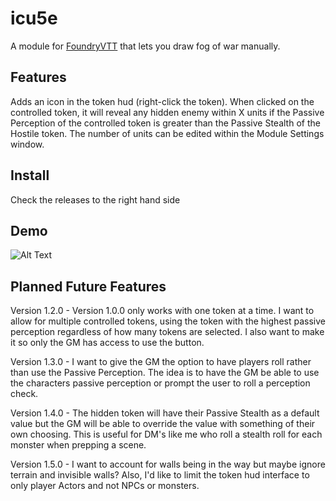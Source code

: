 <h1>icu5e</h1>

A module for <a href="https://foundryvtt.com/">FoundryVTT</a> that lets you draw fog of war manually.

<h2>Features</h2>
Adds an icon in the token hud (right-click the token). When clicked on the controlled token, it will reveal any hidden enemy within X units if the Passive Perception of the controlled token is greater than the Passive Stealth of the Hostile token. The number of units can be edited within the Module Settings window.


<h2>Install</h2>
Check the releases to the right hand side

<h2>Demo</h2>

![Alt Text](https://media.giphy.com/media/mAD0BrIgiM4HgdZX64/giphy.gif)

<h2>Planned Future Features</h2>

Version 1.2.0 - Version 1.0.0 only works with one token at a time. I want to allow for multiple controlled tokens, using the token with the highest passive perception regardless of how many tokens are selected. I also want to make it so only the GM has access to use the button.

Version 1.3.0 - I want to give the GM the option to have players roll rather than use the Passive Perception. The idea is to have the GM be able to use the characters passive perception or prompt the user to roll a perception check.

Version 1.4.0 - The hidden token will have their Passive Stealth as a default value but the GM will be able to override the value with something of their own choosing. This is useful for DM's like me who roll a stealth roll for each monster when prepping a scene.

Version 1.5.0 - I want to account for walls being in the way but maybe ignore terrain and invisible walls? Also, I'd like to limit the token hud interface to only player Actors and not NPCs or monsters.

